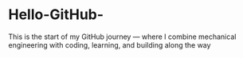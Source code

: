 # Hello-GitHub-
This is the start of my GitHub journey — where I combine mechanical engineering with coding, learning, and building along the way
